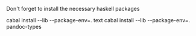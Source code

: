 
Don't forget to install the necessary haskell packages

cabal install --lib --package-env=. text
cabal install --lib --package-env=. pandoc-types
